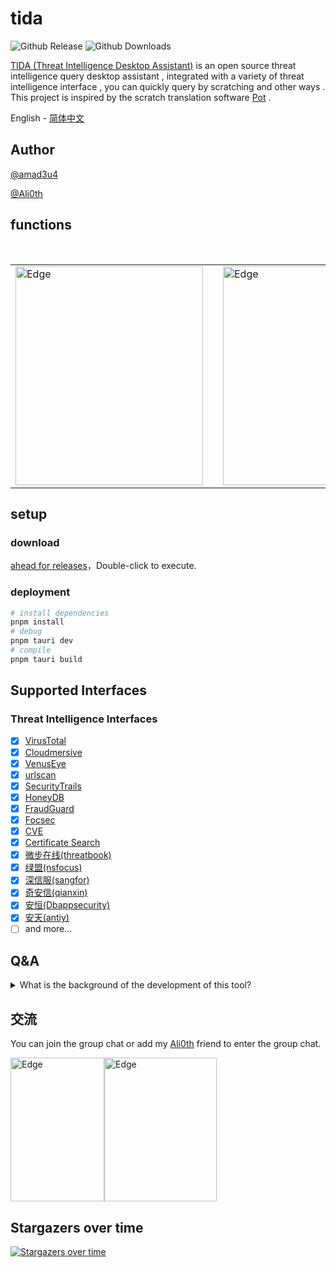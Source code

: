 # tida

![Github Release](https://img.shields.io/github/v/release/Martin2877/tida.svg)
![Github Downloads](https://img.shields.io/github/downloads/martin2877/tida/total)

[TIDA (Threat Intelligence Desktop Assistant)](https://github.com/Martin2877/tida) is an open source threat intelligence query desktop assistant , integrated with a variety of threat intelligence interface , you can quickly query by scratching and other ways . This project is inspired by the scratch translation software [Pot](https://github.com/pot-app/pot-desktop) .

<a>English</a> - 
<a href="./README_zh-cn.md">简体中文</a>

## Author

[@amad3u4](https://github.com/amad3u4/)

[@Ali0th](https://github.com/Martin2877)

## functions

<br/>
<table>
<tr>
    <td> <img src="https://github.com/Martin2877/tida/assets/26109420/0454bdf2-b82c-40a3-87e0-7b05e90f8532" alt=" Edge" width="300px" height="350px" />
    <td>
    <td> <img src="https://github.com/Martin2877/tida/assets/26109420/919a933f-8e41-4d33-b8b6-099ecf4568c1" alt=" Edge" width="220px" height="350px" />
    <td>
    <td><img src="https://github.com/Martin2877/tida/assets/26109420/fc83e570-00a0-490c-b844-120b92313e3e" alt=" Edge" width="220px" height="350px" />
    
</table>

## setup

### download

[ahead for releases](https://github.com/Martin2877/tida/releases)，Double-click to execute.

### deployment

```bash
# install dependencies
pnpm install
# debug
pnpm tauri dev
# compile
pnpm tauri build
```

## Supported Interfaces

### Threat Intelligence Interfaces

-   [x] [VirusTotal](https://www.virustotal.com/)
-   [x] [Cloudmersive](https://cloudmersive.com/)
-   [x] [VenusEye](https://www.venuseye.com.cn)
-   [x] [urlscan](https://urlscan.io)
-   [x] [SecurityTrails](https://securitytrails.com)
-   [x] [HoneyDB](https://honeydb.io/)
-   [x] [FraudGuard](https://fraudguard.io/)
-   [x] [Focsec](https://focsec.com/)
-   [x] [CVE](https://www.opencve.io/)
-   [x] [Certificate Search](https://crt.sh/)
-   [x] [微步在线(threatbook)](https://x.threatbook.cn)
-   [x] [绿盟(nsfocus)](https://nti.nsfocus.com/)
-   [x] [深信服(sangfor)](https://niutrans.com/)
-   [x] [奇安信(qianxin)](https://www.ti.qianxin.com/)
-   [x] [安恒(Dbappsecurity)](https://ti.dbappsecurity.com.cn/)
-   [x] [安天(antiy)](https://www.antiycloud.com/)
-   [ ] and more...

## Q&A

<details>
   <summary>What is the background of the development of this tool? </summary>
   <p> Since the author has been engaged in the security industry, he has been focusing on the field of traffic security analysis, and is also interested in software research and development.
   On the one hand, this project is to share the usual research results and promote exchanges and learning. On the other hand, there is too little communication with the blue team in China. Now there are more red teams. I hope this way can be used to form a blue team. communication group
   </p>
</details>

## 交流

You can join the group chat or add my [Ali0th](https://github.com/Martin2877) friend to enter the group chat.

<img src="https://github.com/Martin2877/tida/assets/26109420/7953fd2c-8850-4209-929d-5deef61badef" alt=" Edge" width="150px" height="230px" /><img src="https://user-images.githubusercontent.com/26109420/233271942-aeccc557-da89-4e6e-9e4b-60cc885e141e.jpg" alt=" Edge" width="180px" height="230px" />

## Stargazers over time

[![Stargazers over time](https://starchart.cc/Martin2877/tida.svg)](https://starchart.cc/Martin2877/tida)


